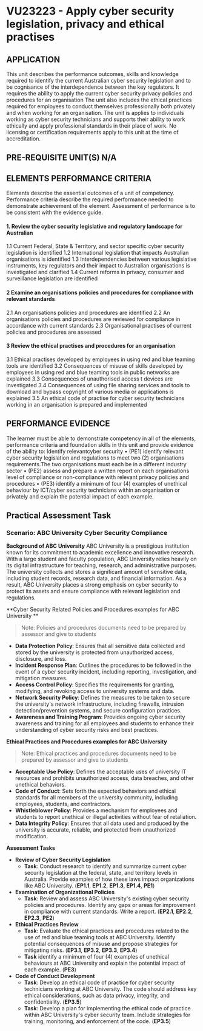 # VU23223 - Apply cyber security legislation, privacy and ethical practises
## APPLICATION
This unit describes the performance outcomes, skills and knowledge required to identify the current Australian cyber security legislation and to be cognisance of the interdependence between the key regulators.
It requires the ability to apply the current cyber security privacy policies and procedures for an organisation
The unit also includes the ethical practices required for employees to conduct themselves professionally both privately and when working for an organisation.
The unit is applies to individuals working as cyber security technicians and supports their ability to work ethically and apply professional standards in their place of work. No licensing or certification requirements apply to this unit at the time of accreditation.

## PRE-REQUISITE UNIT(S) N/A

## ELEMENTS PERFORMANCE CRITERIA
Elements describe the essential outcomes of a unit of competency.
Performance criteria describe the required performance needed to demonstrate achievement of the element.
Assessment of performance is to be consistent with the evidence guide.

#### 1. Review the cyber security legislative and regulatory landscape for Australian 
1.1 Current Federal, State & Territory, and sector specific cyber security legislation is identified
1.2 International legislation that impacts Australian organisations is identified
1.3 Interdependencies between various legislative instruments, key regulators and their impact to Australian organisations is investigated and clarified
1.4 Current reforms in privacy, consumer and surveillance legislation are identified

#### 2 Examine an organisations policies and procedures for compliance with relevant standards
2.1 An organisations policies and procedures are identified
2.2 An organisations policies and procedures are reviewed for compliance in accordance with current standards
2.3 Organisational practises of current policies and procedures are assessed

#### 3 Review the ethical practises and procedures for an organisation
3.1 Ethical practises developed by employees in using red and blue teaming tools are identified
3.2 Consequences of misuse of skills developed by employees in using red and blue teaming tools in public networks are explained
3.3 Consequences of unauthorised access t devices are investigated
3.4 Consequences of using file sharing services and tools to download and bypass copyright of various media or applications is explained
3.5 An ethical code of practise for cyber security technicians working in an organisation is prepared and implemented

## PERFORMANCE EVIDENCE
The learner must be able to demonstrate competency in all of the elements, performance criteria and foundation skills in this unit and provide evidence of the ability to:
Identify relevantcyber security
• (PE1) identify relevant cyber security legislation and regulations to meet two (2) organisations requirements.The two organisations must each be in a different industry sector
• (PE2) assess and prepare a written report on each organisations level of compliance or non-compliance with relevant privacy policies and procedures
• (PE3) identify a minimum of four (4) examples of unethical behaviour by ICT/cyber security technicians within an organisation or privately and explain the potential impact of each example.

## Practical Assessment Task
### Scenario: ABC University Cyber Security Compliance
**Background of ABC University**
ABC University is a prestigious institution known for its commitment to academic excellence and innovative research. With a large student and faculty population, ABC University relies heavily on its digital infrastructure for teaching, research, and administrative purposes. The university collects and stores a significant amount of sensitive data, including student records, research data, and financial information. As a result, ABC University places a strong emphasis on cyber security to protect its assets and ensure compliance with relevant legislation and regulations.

**Cyber Security Related Policies and Procedures examples for ABC University **
> Note: Policies and procedures documents need to be prepared by assessor and give to students 
- **Data Protection Policy**: Ensures that all sensitive data collected and stored by the university is protected from unauthorized access, disclosure, and loss.
- **Incident Response Plan**: Outlines the procedures to be followed in the event of a cyber security incident, including reporting, investigation, and mitigation measures.
- **Access Control Policy**: Specifies the requirements for granting, modifying, and revoking access to university systems and data.
- **Network Security Policy**: Defines the measures to be taken to secure the university's network infrastructure, including firewalls, intrusion detection/prevention systems, and secure configuration practices.
- **Awareness and Training Program**: Provides ongoing cyber security awareness and training for all employees and students to enhance their understanding of cyber security risks and best practices.

**Ethical Practices and Procedures examples for ABC University**
> Note: Ethical practices and procedures documents need to be prepared by assessor and give to students 
- **Acceptable Use Policy**: Defines the acceptable uses of university IT resources and prohibits unauthorized access, data breaches, and other unethical behaviors.
- **Code of Conduct**: Sets forth the expected behaviors and ethical standards for all members of the university community, including employees, students, and contractors.
- **Whistleblower Policy**: Provides a mechanism for employees and students to report unethical or illegal activities without fear of retaliation.
- **Data Integrity Policy**: Ensures that all data used and produced by the university is accurate, reliable, and protected from unauthorized modification.

**Assessment Tasks**
- **Review of Cyber Security Legislation**
  - **Task**: Conduct research to identify and summarize current cyber security legislation at the federal, state, and territory levels in Australia. Provide examples of how these laws impact organizations like ABC University. (**EP1.1**, **EP1.2**, **EP1.3**, **EP1.4**, **PE1**)
- **Examination of Organizational Policies**
  - **Task**: Review and assess ABC University's existing cyber security policies and procedures. Identify any gaps or areas for improvement in compliance with current standards. Write a report. (**EP2.1**, **EP2.2**, **EP2.3**, **PE2**)
- **Ethical Practices Review**
  - **Task**: Evaluate the ethical practices and procedures related to the use of red and blue teaming tools at ABC University. Identify potential consequences of misuse and propose strategies for mitigating risks. (**EP3.1**, **EP3.2**, **EP3.3**, **EP3.4**)
  - **Task** identify a minimum of four (4) examples of unethical behaviours at ABC University and explain the potential impact of each example. (**PE3**)
- **Code of Conduct Development**
  - **Task**: Develop an ethical code of practice for cyber security technicians working at ABC University. The code should address key ethical considerations, such as data privacy, integrity, and confidentiality. (**EP3.5**)
  - **Task**: Develop a plan for implementing the ethical code of practice within ABC University's cyber security team. Include strategies for training, monitoring, and enforcement of the code. (**EP3.5**)
